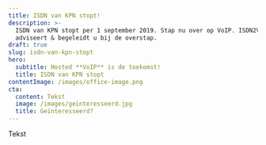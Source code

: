 ```yaml
---
title: ISDN van KPN stopt!
description: >-
  ISDN van KPN stopt per 1 september 2019. Stap nu over op VoIP. ISDN2VoIP
  adviseert & begeleidt u bij de overstap.
draft: true
slug: isdn-van-kpn-stopt
hero:
  subtitle: Hosted **VoIP** is de toekomst!
  title: ISDN van KPN stopt
contentImage: /images/office-image.png
cta:
  content: Tekst
  image: /images/geinteresseerd.jpg
  title: Geïnteresseerd?
---
```

Tekst
